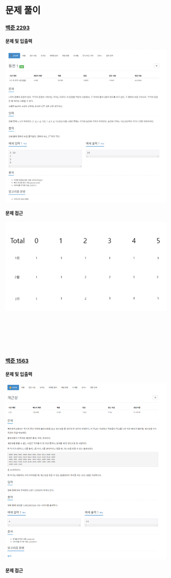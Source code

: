 # 문제 풀이

### [백준 2293](https://www.acmicpc.net/problem/2293)

#### 문제 및 입출력
![](image/2293.png)

#### 문제 접근
![](image/2293_2.png)

<br>
<br>
<br>
<br>
<br>
<br>

### [백준 1563](https://www.acmicpc.net/problem/1563)

#### 문제 및 입출력
![](image/1563.png)

#### 문제 접근
